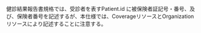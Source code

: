 健診結果報告書規格では、受診者を表すPatient.id に被保険者証記号・番号、及び、保険者番号を記述するが、本仕様では、CoverageリソースとOrganizationリソースにより記述することに注意する。